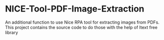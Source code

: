 # NICE-Tool-PDF-Image-Extraction
An additional function to use Nice RPA tool for extracting images from PDFs. This project contains the source code to do those with the help of Itext free library
